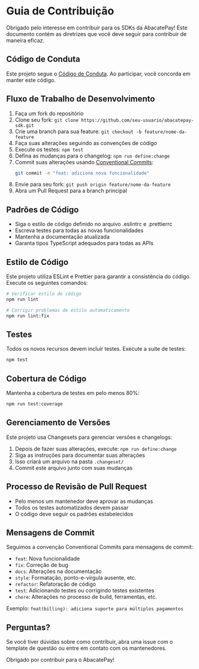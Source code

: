 # Guia de Contribuição

Obrigado pelo interesse em contribuir para os SDKs da AbacatePay! Este documento contém as diretrizes que você deve seguir para contribuir de maneira eficaz.

## Código de Conduta

Este projeto segue o [Código de Conduta](CODE_OF_CONDUCT.md). Ao participar, você concorda em manter este código.

## Fluxo de Trabalho de Desenvolvimento

1. Faça um fork do repositório
2. Clone seu fork: `git clone https://github.com/seu-usuario/abacatepay-sdk.git`
3. Crie uma branch para sua feature: `git checkout -b feature/nome-da-feature`
4. Faça suas alterações seguindo as convenções de código
5. Execute os testes: `npm test`
6. Defina as mudanças para o changelog: `npm run define:change`
7. Commit suas alterações usando [Conventional Commits](https://www.conventionalcommits.org/):
   ```bash
   git commit -m "feat: adiciona nova funcionalidade"
   ```
8. Envie para seu fork: `git push origin feature/nome-da-feature`
9. Abra um Pull Request para a branch principal

## Padrões de Código

- Siga o estilo de código definido no arquivo .eslintrc e .prettierrc
- Escreva testes para todas as novas funcionalidades
- Mantenha a documentação atualizada
- Garanta tipos TypeScript adequados para todas as APIs

## Estilo de Código

Este projeto utiliza ESLint e Prettier para garantir a consistência do código. Execute os seguintes comandos:

```bash
# Verificar estilo de código
npm run lint

# Corrigir problemas de estilo automaticamente
npm run lint:fix
```

## Testes

Todos os novos recursos devem incluir testes. Execute a suite de testes:

```bash
npm test
```

## Cobertura de Código

Mantenha a cobertura de testes em pelo menos 80%:

```bash
npm run test:coverage
```

## Gerenciamento de Versões

Este projeto usa Changesets para gerenciar versões e changelogs:

1. Depois de fazer suas alterações, execute: `npm run define:change`
2. Siga as instruções para documentar suas alterações
3. Isso criará um arquivo na pasta `.changeset/`
4. Commit este arquivo junto com suas mudanças

## Processo de Revisão de Pull Request

- Pelo menos um mantenedor deve aprovar as mudanças
- Todos os testes automatizados devem passar
- O código deve seguir os padrões estabelecidos

## Mensagens de Commit

Seguimos a convenção Conventional Commits para mensagens de commit:

- `feat`: Nova funcionalidade
- `fix`: Correção de bug
- `docs`: Alterações na documentação
- `style`: Formatação, ponto-e-vírgula ausente, etc.
- `refactor`: Refatoração de código
- `test`: Adicionando testes ou corrigindo testes existentes
- `chore`: Alterações no processo de build, ferramentas, etc.

Exemplo: `feat(billing): adiciona suporte para múltiplos pagamentos`

## Perguntas?

Se você tiver dúvidas sobre como contribuir, abra uma issue com o template de questão ou entre em contato com os mantenedores.

Obrigado por contribuir para o AbacatePay!
